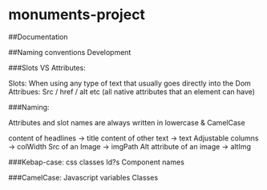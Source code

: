 # monuments-project

##Documentation

##Naming conventions Development

###Slots VS Attributes:

Slots:
When using any type of text that usually goes directly into the Dom
Attribues:
Src / href / alt etc (all native attributes that an element can have)

###Naming:

Attributes and slot names are always written in lowercase & CamelCase

content of headlines -> title
content of other text -> text
Adjustable columns ->  colWidth
Src of an Image -> imgPath
Alt attribute of an image -> altImg

###Kebap-case:
css classes
Id?s
Component names

###CamelCase:
Javascript variables
Classes

